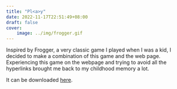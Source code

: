 ```yaml
---
title: "Pl<a>y"
date: 2022-11-17T22:51:49+08:00
draft: false
cover:
    image: ../img/frogger.gif
---
```


Inspired by Frogger, a very classic game I played when I was a kid, I decided to make a combination of this game and the web page. Experiencing this game on the webpage and trying to avoid all the hyperlinks brought me back to my childhood memory a lot.

It can be downloaded [here](https://github.com/lindashao1220/abc2022/raw/master/ProjectB%20done/projectB%20done.zip).